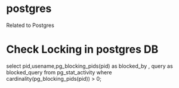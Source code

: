# postgres
Related to Postgres

Check Locking in postgres DB
==============================
select pid,usename,pg_blocking_pids(pid) as blocked_by , query as blocked_query from pg_stat_activity where cardinality(pg_blocking_pids(pid)) > 0;

